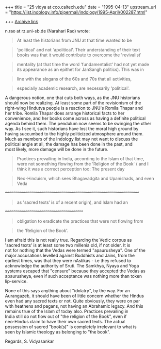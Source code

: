 +++
title = "25 vidya at cco.caltech.edu"
date = "1995-04-13"
upstream_url = "https://list.indology.info/pipermail/indology/1995-April/002287.html"

+++
[Archive link](https://list.indology.info/pipermail/indology/1995-April/002287.html)

n.rao at rz.uni-sb.de (Narahari Rao) wrote: 


> At least the historians from JNU at that time wanted to be 

> 'political' and not 'apolitical'. Their understanding of their text  
> books was that it would contribute to overcome the 'revivalist' 

> mentality (at that time the word 'fundamentalist' had not yet made  
> its appearance as an epithet for JanSangh politics).  This was in 

> line with the slogans of the 60s and 70s that all activities, 

> especially academic research, are necessarily 'political'.

A dangerous notion, one that cuts both ways, as the JNU historians  
should now be realizing. At least some part of the revisionism of the  
right-wing Hindutva people is a reaction to JNU's Romila Thapar and  
her tribe. Romila Thapar does arrange historical facts to her  
convenience, and her books come across as having a definite political  
agenda behind them. The pendulum now seems to be swinging the other  
way. As I see it, such historians have lost the moral high ground by  
having succumbed to the highly politicized atmosphere around them.  
Much as members of the Indology list may not want to discuss the  
political angle at all, the damage has been done in the past, and  
most likely, more damage will be done in the future. 


> Practices prevailing in India, according to the Islam of that time,   
> were not something flowing from the 'Religion of the Book' ( and I  
> think it was a correct perception too: The present day 

> Neo-Hinduism, which sees Bhagavadgita and Upanishads, and even Veda 

  ^^^^^^^^^^^^^^^^^^^^^^^^^^^^^^^^^^^^^^^^^^^^^^^^^^^^^^^^^^^^^^^^^^^
> as 'sacred texts' is of a recent origin), and Islam had an 

  ^^^^^^^^^^^^^^^^^^^^^^^^^^^^^^^^^^^^^^^
> obligation to eradicate the practices that were not flowing from 

> the 'Religion of the Book'. 


I am afraid this is not really true. Regarding the Vedic corpus as  
'sacred texts' is at least some two millenia old, if not older. It is  
not for nothing that the Vedas were termed "apaurusheya". One of the  
major accusations levelled against Buddhists and Jains, from the  
earliest times, was that they were nAstikas - i.e they refused to  
acknowledge the authority of Sruti. The Samkhya, Nyaya and Yoga  
systems escaped that "censure" because they accepted the Vedas as  
apaurusheya, even if such acceptance was nothing more than token  
lip-service. 


None of this says anything about "idolatry", by the way. For an  
Aurangazeb, it should have been of little concern whether the Hindus  
even had any sacred texts or not. Quite obviously, they were on par  
with heathens and pagans, not having an Abrahamic legacy. And this  
remains true of the Islam of today also. Practices prevailing in  
India still do not flow out of "the religion of the Book", even if  
neo-Hindus claim to have their own sacred texts. The actual  
possession of sacred "book(s)" is completely irrelevant to what is  
seen by Islamic theology as belonging to "the book". 


Regards,
S. Vidyasankar





